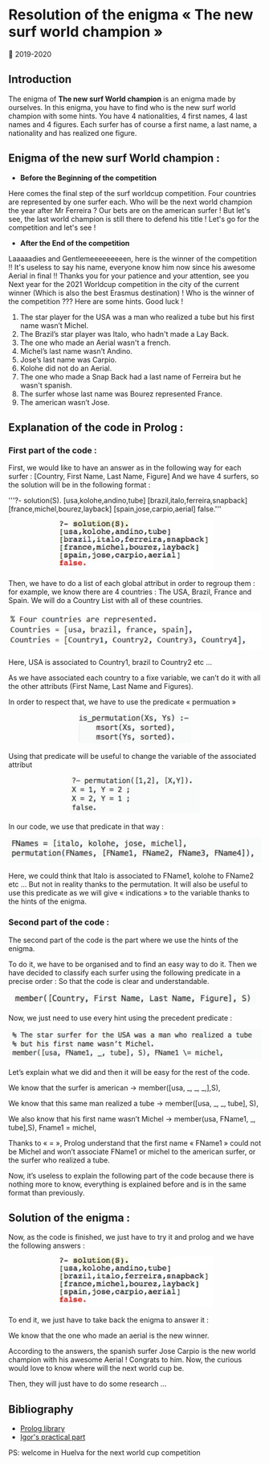 # Resolution of the enigma « The new surf world champion »
:calendar: 2019-2020  

## Introduction
The enigma of __The new surf World champion__ is an enigma made by ourselves. In this enigma, you have to find who is the new surf world champion with some hints. You have 4 nationalities, 4 first names, 4 last names and 4 figures. Each surfer has of course a first name, a last name, a nationality and has realized one figure. 

## Enigma of the new surf World champion :
* __Before the Beginning of the competition__

Here comes the final step of the surf worldcup competition. Four countries are represented by one surfer each.
Who will be the next world champion the year after Mr Ferreira ?
Our bets are on the american surfer ! But let's see, the last world champion is still there to defend his title !
Let's go for the competition and let's see ! 

* __After the End of the competition__

Laaaaadies and Gentlemeeeeeeeeen, here is the winner of the competition !! It's useless to say his name, everyone know him now since his awesome Aerial in final !!
Thanks you for your patience and your attention, see you Next year for the 2021 Worldcup competition in the city of the current winner (Which is also the best Erasmus destination) !
Who is the winner of the competition ???
Here are some hints. Good luck !

1. The star player for the USA was a man who realized a tube but his first name wasn’t Michel. 
2. The Brazil’s star player was Italo, who hadn't made a Lay Back.
3. The one who made an Aerial wasn't a french.
4. Michel’s last name wasn’t Andino. 
5. Jose’s last name was Carpio.
6. Kolohe did not do an Aerial.
7. The one who made a Snap Back had a last name of Ferreira but he wasn't spanish.
8. The surfer whose last name was Bourez represented France. 
9. The american wasn’t Jose. 


## Explanation of the code in Prolog :
### First part of the code :
First, we would like to have an answer as in the following way for each surfer : 
[Country, First Name, Last Name, Figure]
And we have 4 surfers, so the solution will be in the following format :

'''?- solution(S).
[usa,kolohe,andino,tube]
[brazil,italo,ferreira,snapback]
[france,michel,bourez,layback]
[spain,jose,carpio,aerial]
false.'''

<p align="center">
  <img height="100" src="Pictures/solutions.jpg">
</p>

Then, we have to do a list of each global attribut in order to regroup them : for example, we know there are 4 countries : The USA, Brazil, France and Spain. We will do a Country List with all of these countries.
<p align="center">
  <img height="75" src="Pictures/countries.jpg">
</p>

Here, USA is associated to Country1, brazil to Country2 etc …

As we have associated each country to a fixe variable, we can’t do it with all the other attributs (First Name, Last Name and Figures).

In order to respect that, we have to use the predicate « permuation »
<p align="center">
  <img height="60" src="Pictures/permutation.jpg">
</p>
Using that predicate will be useful to change the variable of the associated attribut
<p align="center">
  <img height="75" src="Pictures/permutation2.jpg">
</p>
In our code, we use that predicate in that way : 
<p align="center">
  <img height="50" src="Pictures/names.jpg">
</p>

Here, we could think that Italo is associated to FName1, kolohe to FName2 etc … But not in reality thanks to the permutation. It will also be useful to use this predicate as we will give « indications » to the variable thanks to the hints of the enigma. 

### Second part of the code :

The second part of the code is the part where we use the hints of the enigma.

To do it, we have to be organised and to find an easy way to do it. Then we have decided to classify each surfer using the following predicate in a precise order : So that the code is clear and understandable. 
<p align="center">
  <img height="25" src="Pictures/member.jpg">
</p>

Now, we just need to use every hint using the precedent predicate :  
<p align="center">
  <img height="60" src="Pictures/predicate.jpg">
</p>

Let’s explain what we did and then it will be easy for the rest of the code.

We know that the surfer is american -> member([usa, _, _, _,],S),

We know that this same man realized a tube -> member([usa, _, _, tube], S),

We also know that his first name wasn’t Michel -> member(usa, FName1, _, tube],S), Fname1 \= michel,

Thanks to « \= », Prolog understand that the first name « FName1 » could not be Michel and won’t associate FName1 or michel to the american surfer, or the surfer who realized a tube.

Now, it’s useless to explain the following part of the code because there is nothing more to know, everything is explained before and is in the same format than previously.


## Solution of the enigma :

Now, as the code is finished, we just have to try it and prolog and we have the following answers : 
<p align="center">
  <img height="100" src="Pictures/solutions.jpg">
</p>

To end it, we just have to take back the enigma to answer it :

We know that the one who made an aerial is the new winner.

According to the answers, the spanish surfer Jose Carpio is the new world champion with his awesome Aerial ! Congrats to him. Now, the curious would love to know where will the next world cup be.

Then, they will just have to do some research …


## Bibliography

* [ Prolog library ](https://www.swi-prolog.org/pldoc/man?section=libpl )
* [ Igor's practical part](https://github.com/IgorMy/RC19-20/blob/master/Evaluaci%C3%B3n/Parte%20Pr%C3%A1ctica/README.md)



PS: welcome in Huelva for the next world cup competition
